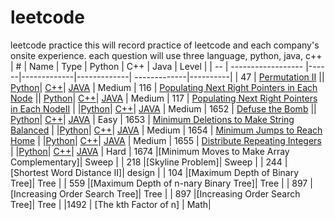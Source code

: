 # leetcode
leetcode practice
this will record practice of leetcode and each company's onsite experience.
each question will use three language, python, java, c++
| #  | Name               | Type |   Python    |    C++      |      Java    |    Level |
| -- | ------------------ |------|-------------|-------------| -------------|----------|
| 47 | [Permutation II](https://leetcode.com/problems/permutations-ii/) || [Python](question/permutationII.py)| [C++]()| [JAVA]() | Medium
| 116 | [Populating Next Right Pointers in Each Node](https://leetcode.com/problems/populating-next-right-pointers-in-each-node/) || [Python](questions/116.%20Populating%20Next%20Right%20Pointers/populating.py)| [C++](questions/116.%20Populating%20Next%20Right%20Pointers/populating.cpp)| [JAVA](questions/116.%20Populating%20Next%20Right%20Pointers/populating.java) | Medium
| 117 | [Populating Next Right Pointers in Each NodeII](https://leetcode.com/problems/populating-next-right-pointers-in-each-node-ii/) | |[Python](questions/117.%20Populating%20Next%20Right%20Pointers%20in%20Each%20Node%20II/populating.py)| [C++](questions/117.%20Populating%20Next%20Right%20Pointers%20in%20Each%20Node%20II/populating.cpp)| [JAVA](questions/117.%20Populating%20Next%20Right%20Pointers%20in%20Each%20Node%20II/populating.java) | Medium
| 1652 | [Defuse the Bomb](https://leetcode.com/problems/defuse-the-bomb/) || [Python](questions/1652.%20Defuse%20the%20Bomb/defuse.py)| [C++](questions/1652.%20Defuse%20the%20Bomb/defuse.cpp)| [JAVA](questions/1652.%20Defuse%20the%20Bomb/defuse.java) | Easy
| 1653 | [Minimum Deletions to Make String Balanced](https://leetcode.com/problems/minimum-deletions-to-make-string-balanced) | |[Python](questions/1653.%20Minimum%20Deletions%20to%20Make%20String%20Balanced/delete.py)| [C++](questions/1653.%20Minimum%20Deletions%20to%20Make%20String%20Balanced/delete.cpp)| [JAVA](questions/1653.%20Minimum%20Deletions%20to%20Make%20String%20Balanced/delete.java) | Medium
| 1654 | [Minimum Jumps to Reach Home](https://leetcode.com/problems/minimum-jumps-to-reach-home/) | |[Python](questions/1654.%20Minimum%20Jumps%20to%20Reach%20Home/min.py)| [C++](questions/1654.%20Minimum%20Jumps%20to%20Reach%20Home/min.cpp)| [JAVA](questions/1654.%20Minimum%20Jumps%20to%20Reach%20Home/min.java) | Medium
| 1655 | [Distribute Repeating Integers](https://leetcode.com/problems/distribute-repeating-integers/) | |[Python](questions/1655.%20Distribute%20Repeating%20Integers/distri.py)| [C++](questions/1655.%20Distribute%20Repeating%20Integers/distri.cpp)| [JAVA](questions/1655.%20Distribute%20Repeating%20Integers/distri.java) | Hard
| 1674 |[Minimum Moves to Make Array Complementary]| Sweep |
| 218 |[Skyline Problem]| Sweep |
| 244 |[Shortest Word Distance II]| design |
| 104 |[Maximum Depth of Binary Tree]| Tree |
| 559 |[Maximum Depth of n-nary Binary Tree]| Tree |
| 897 |[Increasing Order Search Tree]| Tree |
| 897 |[Increasing Order Search Tree]| Tree |
|1492 | [The kth Factor of n] | Math|


